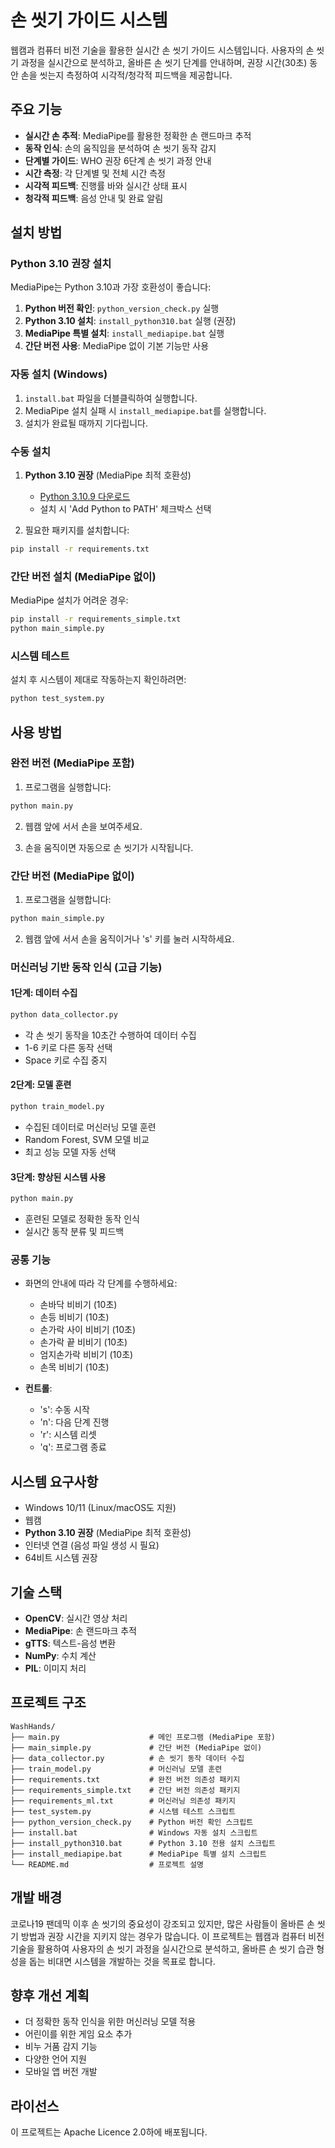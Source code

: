 # 손 씻기 가이드 시스템

웹캠과 컴퓨터 비전 기술을 활용한 실시간 손 씻기 가이드 시스템입니다. 사용자의 손 씻기 과정을 실시간으로 분석하고, 올바른 손 씻기 단계를 안내하며, 권장 시간(30초) 동안 손을 씻는지 측정하여 시각적/청각적 피드백을 제공합니다.

## 주요 기능

- **실시간 손 추적**: MediaPipe를 활용한 정확한 손 랜드마크 추적
- **동작 인식**: 손의 움직임을 분석하여 손 씻기 동작 감지
- **단계별 가이드**: WHO 권장 6단계 손 씻기 과정 안내
- **시간 측정**: 각 단계별 및 전체 시간 측정
- **시각적 피드백**: 진행률 바와 실시간 상태 표시
- **청각적 피드백**: 음성 안내 및 완료 알림

## 설치 방법

### Python 3.10 권장 설치
MediaPipe는 Python 3.10과 가장 호환성이 좋습니다:

1. **Python 버전 확인**: `python_version_check.py` 실행
2. **Python 3.10 설치**: `install_python310.bat` 실행 (권장)
3. **MediaPipe 특별 설치**: `install_mediapipe.bat` 실행
4. **간단 버전 사용**: MediaPipe 없이 기본 기능만 사용

### 자동 설치 (Windows)
1. `install.bat` 파일을 더블클릭하여 실행합니다.
2. MediaPipe 설치 실패 시 `install_mediapipe.bat`를 실행합니다.
3. 설치가 완료될 때까지 기다립니다.

### 수동 설치
1. **Python 3.10 권장** (MediaPipe 최적 호환성)
   - [Python 3.10.9 다운로드](https://www.python.org/downloads/release/python-3109/)
   - 설치 시 'Add Python to PATH' 체크박스 선택

2. 필요한 패키지를 설치합니다:
```bash
pip install -r requirements.txt
```

### 간단 버전 설치 (MediaPipe 없이)
MediaPipe 설치가 어려운 경우:
```bash
pip install -r requirements_simple.txt
python main_simple.py
```

### 시스템 테스트
설치 후 시스템이 제대로 작동하는지 확인하려면:
```bash
python test_system.py
```

## 사용 방법

### 완전 버전 (MediaPipe 포함)
1. 프로그램을 실행합니다:
```bash
python main.py
```

2. 웹캠 앞에 서서 손을 보여주세요.

3. 손을 움직이면 자동으로 손 씻기가 시작됩니다.

### 간단 버전 (MediaPipe 없이)
1. 프로그램을 실행합니다:
```bash
python main_simple.py
```

2. 웹캠 앞에 서서 손을 움직이거나 's' 키를 눌러 시작하세요.

### 머신러닝 기반 동작 인식 (고급 기능)

#### 1단계: 데이터 수집
```bash
python data_collector.py
```
- 각 손 씻기 동작을 10초간 수행하여 데이터 수집
- 1-6 키로 다른 동작 선택
- Space 키로 수집 중지

#### 2단계: 모델 훈련
```bash
python train_model.py
```
- 수집된 데이터로 머신러닝 모델 훈련
- Random Forest, SVM 모델 비교
- 최고 성능 모델 자동 선택

#### 3단계: 향상된 시스템 사용
```bash
python main.py
```
- 훈련된 모델로 정확한 동작 인식
- 실시간 동작 분류 및 피드백

### 공통 기능
- 화면의 안내에 따라 각 단계를 수행하세요:
  - 손바닥 비비기 (10초)
  - 손등 비비기 (10초)
  - 손가락 사이 비비기 (10초)
  - 손가락 끝 비비기 (10초)
  - 엄지손가락 비비기 (10초)
  - 손목 비비기 (10초)

- **컨트롤**:
  - 's': 수동 시작
  - 'n': 다음 단계 진행
  - 'r': 시스템 리셋
  - 'q': 프로그램 종료

## 시스템 요구사항

- Windows 10/11 (Linux/macOS도 지원)
- 웹캠
- **Python 3.10 권장** (MediaPipe 최적 호환성)
- 인터넷 연결 (음성 파일 생성 시 필요)
- 64비트 시스템 권장

## 기술 스택

- **OpenCV**: 실시간 영상 처리
- **MediaPipe**: 손 랜드마크 추적
- **gTTS**: 텍스트-음성 변환
- **NumPy**: 수치 계산
- **PIL**: 이미지 처리

## 프로젝트 구조

```
WashHands/
├── main.py                    # 메인 프로그램 (MediaPipe 포함)
├── main_simple.py             # 간단 버전 (MediaPipe 없이)
├── data_collector.py          # 손 씻기 동작 데이터 수집
├── train_model.py             # 머신러닝 모델 훈련
├── requirements.txt           # 완전 버전 의존성 패키지
├── requirements_simple.txt    # 간단 버전 의존성 패키지
├── requirements_ml.txt        # 머신러닝 의존성 패키지
├── test_system.py             # 시스템 테스트 스크립트
├── python_version_check.py    # Python 버전 확인 스크립트
├── install.bat                # Windows 자동 설치 스크립트
├── install_python310.bat      # Python 3.10 전용 설치 스크립트
├── install_mediapipe.bat      # MediaPipe 특별 설치 스크립트
└── README.md                  # 프로젝트 설명
```

## 개발 배경

코로나19 팬데믹 이후 손 씻기의 중요성이 강조되고 있지만, 많은 사람들이 올바른 손 씻기 방법과 권장 시간을 지키지 않는 경우가 많습니다. 이 프로젝트는 웹캠과 컴퓨터 비전 기술을 활용하여 사용자의 손 씻기 과정을 실시간으로 분석하고, 올바른 손 씻기 습관 형성을 돕는 비대면 시스템을 개발하는 것을 목표로 합니다.

## 향후 개선 계획

- 더 정확한 동작 인식을 위한 머신러닝 모델 적용
- 어린이를 위한 게임 요소 추가
- 비누 거품 감지 기능
- 다양한 언어 지원
- 모바일 앱 버전 개발

## 라이선스

이 프로젝트는 Apache Licence 2.0하에 배포됩니다.
